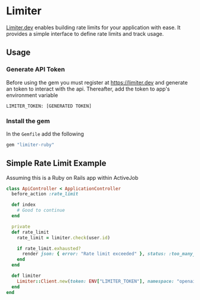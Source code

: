 # Limiter

[Limiter.dev](https://limiter.dev) enables building rate limits for your application with ease. It provides a simple interface to define rate limits and track usage.

## Usage

### Generate API Token

Before using the gem you must register at <https://limiter.dev> and generate an token to interact with the api. Thereafter, add the token to app's environment variable

```
LIMITER_TOKEN: [GENERATED TOKEN]
```

### Install the gem

In the `Gemfile` add the following

```ruby
gem "limiter-ruby"
```

## Simple Rate Limit Example

Assuming this is a Ruby on Rails app within ActiveJob

```ruby
class ApiController < ApplicationController
  before_action :rate_limit

  def index
    # Good to continue
  end

  private
  def rate_limit
    rate_limit = limiter.check(user.id)

    if rate_limit.exhausted?
      render json: { error: "Rate limit exceeded" }, status: :too_many_requests
    end
  end

  def limiter
    Limiter::Client.new(token: ENV["LIMITER_TOKEN"], namespace: "openai", limit: 60, interval: 1.minute)
  end
end
```
